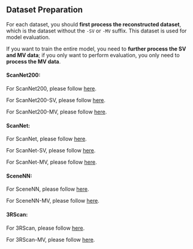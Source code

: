 ## Dataset Preparation

For each dataset, you should **first process the reconstructed dataset**, which is the dataset without the `-SV` or `-MV` suffix. This dataset is used for model evaluation.

If you want to train the entire model, you need to **further process the SV and MV data**; if you only want to perform evaluation, you only need to **process the MV data**.

#### ScanNet200: 

For ScanNet200, please follow [here](../data/scannet200/README.md).

For ScanNet200-SV, please follow [here](../data/scannet200-sv/README.md).

For ScanNet200-MV, please follow [here](../data/scannet200-mv/README.md).

#### ScanNet:
For ScanNet, please follow [here](../data/scannet/README.md).

For ScanNet-SV, please follow [here](../data/scannet-sv/README.md).

For ScanNet-MV, please follow [here](../data/scannet-mv/README.md).

#### SceneNN:
For SceneNN, please follow [here](../data/scenenn/README.md).


For SceneNN-MV, please follow [here](../data/scenenn-mv/README.md).

#### 3RScan:

For 3RScan, please follow [here](../data/3RScan/README.md).


For 3RScan-MV, please follow [here](../data/3RScan-mv/README.md).